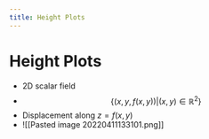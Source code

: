 ```yaml
---
title: Height Plots
---
```


# Height Plots
- 2D scalar field
- $$\{(x,y, f(x,y))|(x,y)\in \mathbb{R}^{2}\}$$
- Displacement along $z = f(x,y)$
- ![[Pasted image 20220411133101.png]]







